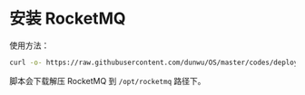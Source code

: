 # 安装 RocketMQ

使用方法：

```sh
curl -o- https://raw.githubusercontent.com/dunwu/OS/master/codes/deploy/tool/rocketmq/install-rocketmq.sh | bash
```

脚本会下载解压 RocketMQ 到 `/opt/rocketmq` 路径下。
